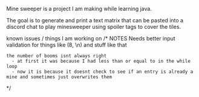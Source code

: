 Mine sweeper is a project I am making while learning java.  

The goal is to generate and print a text matrix that can be pasted into a discord chat to play minesweeper using spoiler tags to cover the tiles.

known issues / things I am working on
    /* NOTES
    Needs better input validation for things like (8, \n)  and stuff like that

    the number of booms isnt always right
      - at first it was because I had less than or equal to in the while loop
      - now it is because it doesnt check to see if an entry is already a mine and sometimes just overwrites them
      
  
  */